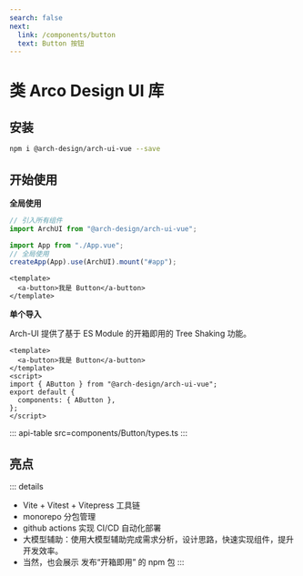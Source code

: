 ```yaml
---
search: false
next:
  link: /components/button
  text: Button 按钮
---
```


# 类 Arco Design UI 库

## 安装

```bash
npm i @arch-design/arch-ui-vue --save
```

## 开始使用

**全局使用**

```js
// 引入所有组件
import ArchUI from "@arch-design/arch-ui-vue";

import App from "./App.vue";
// 全局使用
createApp(App).use(ArchUI).mount("#app");
```

```vue
<template>
  <a-button>我是 Button</a-button>
</template>
```

**单个导入**

Arch-UI 提供了基于 ES Module 的开箱即用的 Tree Shaking 功能。

```vue
<template>
  <a-button>我是 Button</a-button>
</template>
<script>
import { AButton } from "@arch-design/arch-ui-vue";
export default {
  components: { AButton },
};
</script>
```


::: api-table src=components/Button/types.ts
:::

## 亮点

::: details

- Vite + Vitest + Vitepress 工具链
- monorepo 分包管理
- github actions 实现 CI/CD 自动化部署
- 大模型辅助：使用大模型辅助完成需求分析，设计思路，快速实现组件，提升开发效率。
- 当然，也会展示 发布“开箱即用” 的 npm 包
  :::